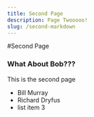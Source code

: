 ```yaml
---
title: Second Page
description: Page Twooooo!
slug: /second-markdown
---
```


#Second Page


### What About Bob???


This is the second page
- Bill Murray
- Richard Dryfus
- list item 3
